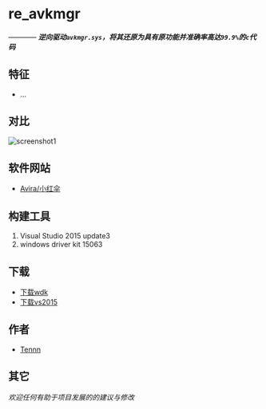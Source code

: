 # re_avkmgr  
———— ***逆向驱动```avkmgr.sys```，将其还原为具有原功能并准确率高达```99.9%```的```c```代码***





## 特征
- ...






## 对比
![screenshot1](https://github.com/stonedreamforest/misc/blob/master/avkmgr.jpg)




## 软件网站
- [Avira/小红伞][99]


## 构建工具
1. Visual Studio 2015 update3
2. windows driver kit 15063

## 下载
- [下载wdk][98]
- [下载vs2015][97]





## 作者
- [Tennn][1]



## 其它
_欢迎任何有助于项目发展的的建议与修改_

[1]:https://github.com/stonedreamforest
[97]: https://go.microsoft.com/fwlink/p/?LinkId=534599
[98]: https://developer.microsoft.com/en-us/windows/hardware/windows-driver-kit
[99]: https://www.avira.com/
